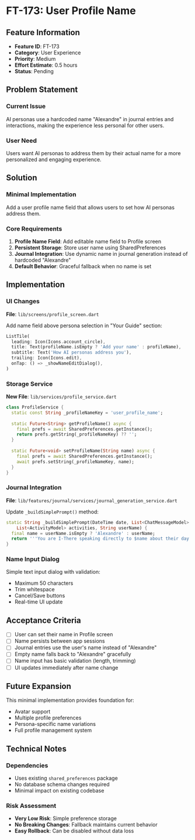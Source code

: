 # FT-173: User Profile Name

## Feature Information
- **Feature ID**: FT-173
- **Category**: User Experience
- **Priority**: Medium
- **Effort Estimate**: 0.5 hours
- **Status**: Pending

## Problem Statement

### Current Issue
AI personas use a hardcoded name "Alexandre" in journal entries and interactions, making the experience less personal for other users.

### User Need
Users want AI personas to address them by their actual name for a more personalized and engaging experience.

## Solution

### Minimal Implementation
Add a user profile name field that allows users to set how AI personas address them.

### Core Requirements
1. **Profile Name Field**: Add editable name field to Profile screen
2. **Persistent Storage**: Store user name using SharedPreferences
3. **Journal Integration**: Use dynamic name in journal generation instead of hardcoded "Alexandre"
4. **Default Behavior**: Graceful fallback when no name is set

## Implementation

### UI Changes
**File**: `lib/screens/profile_screen.dart`

Add name field above persona selection in "Your Guide" section:
```dart
ListTile(
  leading: Icon(Icons.account_circle),
  title: Text(profileName.isEmpty ? 'Add your name' : profileName),
  subtitle: Text('How AI personas address you'),
  trailing: Icon(Icons.edit),
  onTap: () => _showNameEditDialog(),
)
```

### Storage Service
**New File**: `lib/services/profile_service.dart`

```dart
class ProfileService {
  static const String _profileNameKey = 'user_profile_name';
  
  static Future<String> getProfileName() async {
    final prefs = await SharedPreferences.getInstance();
    return prefs.getString(_profileNameKey) ?? '';
  }
  
  static Future<void> setProfileName(String name) async {
    final prefs = await SharedPreferences.getInstance();
    await prefs.setString(_profileNameKey, name);
  }
}
```

### Journal Integration
**File**: `lib/features/journal/services/journal_generation_service.dart`

Update `_buildSimplePrompt()` method:
```dart
static String _buildSimplePrompt(DateTime date, List<ChatMessageModel> messages, 
    List<ActivityModel> activities, String userName) {
  final name = userName.isEmpty ? 'Alexandre' : userName;
  return '''You are I-There speaking directly to $name about their day...''';
}
```

### Name Input Dialog
Simple text input dialog with validation:
- Maximum 50 characters
- Trim whitespace
- Cancel/Save buttons
- Real-time UI update

## Acceptance Criteria

- [ ] User can set their name in Profile screen
- [ ] Name persists between app sessions
- [ ] Journal entries use the user's name instead of "Alexandre"
- [ ] Empty name falls back to "Alexandre" gracefully
- [ ] Name input has basic validation (length, trimming)
- [ ] UI updates immediately after name change

## Future Expansion

This minimal implementation provides foundation for:
- Avatar support
- Multiple profile preferences
- Persona-specific name variations
- Full profile management system

## Technical Notes

### Dependencies
- Uses existing `shared_preferences` package
- No database schema changes required
- Minimal impact on existing codebase

### Risk Assessment
- **Very Low Risk**: Simple preference storage
- **No Breaking Changes**: Fallback maintains current behavior
- **Easy Rollback**: Can be disabled without data loss
